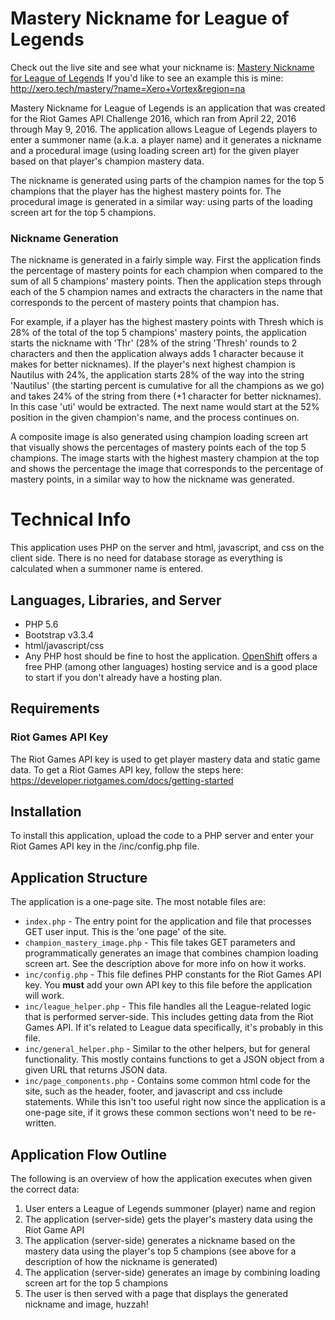 # Mastery Nickname for League of Legends

Check out the live site and see what your nickname is: [Mastery Nickname for League of Legends](http://xero.tech/mastery/)
If you'd like to see an example this is mine: http://xero.tech/mastery/?name=Xero+Vortex&region=na

Mastery Nickname for League of Legends is an application that was created for the Riot Games API Challenge 2016, which ran from April 22, 2016 through May 9, 2016. The application allows League of Legends players to enter a summoner name (a.k.a. a player name) and it generates a nickname and a procedural image (using loading screen art) for the given player based on that player's champion mastery data.

The nickname is generated using parts of the champion names for the top 5 champions that the player has the highest mastery points for. The procedural image is generated in a similar way: using parts of the loading screen art for the top 5 champions.

### Nickname Generation
The nickname is generated in a fairly simple way. First the application finds the percentage of mastery points for each champion when compared to the sum of all 5 champions' mastery points. Then the application steps through each of the 5 champion names and extracts the characters in the name that corresponds to the percent of mastery points that champion has.

For example, if a player has the highest mastery points with Thresh which is 28% of the total of the top 5 champions' mastery points, the application starts the nickname with 'Thr' (28% of the string 'Thresh' rounds to 2 characters and then the application always adds 1 character because it makes for better nicknames). If the player's next highest champion is Nautilus with 24%, the application starts 28% of the way into the string 'Nautilus' (the starting percent is cumulative for all the champions as we go) and takes 24% of the string from there (+1 character for better nicknames). In this case 'uti' would be extracted. The next name would start at the 52% position in the given champion's name, and the process continues on.

A composite image is also generated using champion loading screen art that visually shows the percentages of mastery points each of the top 5 champions. The image starts with the highest mastery champion at the top and shows the percentage the image that corresponds to the percentage of mastery points, in a similar way to how the nickname was generated.

# Technical Info
This application uses PHP on the server and html, javascript, and css on the client side. There is no need for database storage as everything is calculated when a summoner name is entered.

## Languages, Libraries, and Server
* PHP 5.6
* Bootstrap v3.3.4
* html/javascript/css
* Any PHP host should be fine to host the application. [OpenShift](https://www.openshift.com/) offers a free PHP (among other languages) hosting service and is a good place to start if you don't already have a hosting plan.

## Requirements
### Riot Games API Key
The Riot Games API key is used to get player mastery data and static game data. To get a Riot Games API key, follow the steps here: https://developer.riotgames.com/docs/getting-started

## Installation
To install this application, upload the code to a PHP server and enter your Riot Games API key in the /inc/config.php file.

## Application Structure
The application is a one-page site. The most notable files are:
* `index.php` - The entry point for the application and file that processes GET user input. This is the 'one page' of the site.
* `champion_mastery_image.php` - This file takes GET parameters and programmatically generates an image that combines champion loading screen art. See the description above for more info on how it works.
* `inc/config.php` - This file defines PHP constants for the Riot Games API key. You **must** add your own API key to this file before the application will work.
* `inc/league_helper.php` - This file handles all the League-related logic that is performed server-side. This includes getting data from the Riot Games API. If it's related to League data specifically, it's probably in this file.
* `inc/general_helper.php` - Similar to the other helpers, but for general functionality. This mostly contains functions to get a JSON object from a given URL that returns JSON data.
* `inc/page_components.php` - Contains some common html code for the site, such as the header, footer, and javascript and css include statements. While this isn't too useful right now since the application is a one-page site, if it grows these common sections won't need to be re-written.

## Application Flow Outline
The following is an overview of how the application executes when given the correct data:

1. User enters a League of Legends summoner (player) name and region
2. The application (server-side) gets the player's mastery data using the Riot Game API
3. The application (server-side) generates a nickname based on the mastery data using the player's top 5 champions (see above for a description of how the nickname is generated)
4. The application (server-side) generates an image by combining loading screen art for the top 5 champions
5. The user is then served with a page that displays the generated nickname and image, huzzah!
